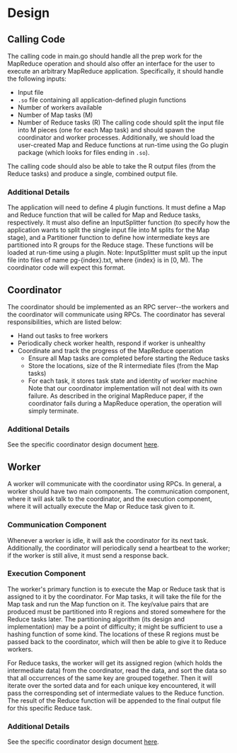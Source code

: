 # Design
## Calling Code
The calling code in main.go should handle all the prep work for the MapReduce
operation and should also offer an interface for the user to execute an 
arbitrary MapReduce application. Specifically, it should handle the following
inputs:
- Input file
- `.so` file containing all application-defined plugin functions
- Number of workers available
- Number of Map tasks (M)
- Number of Reduce tasks (R)
The calling code should split the input file into M pieces (one for each Map
task) and should spawn the coordinator and worker processes. Additionally, we
should load the user-created Map and Reduce functions at run-time using the Go
plugin package (which looks for files ending in `.so`). 

The calling code should also be able to take the R output files (from the
Reduce tasks) and produce a single, combined output file. 

### Additional Details
The application will need to define 4 plugin functions. It must define a Map and 
Reduce function that will be called for Map and Reduce tasks, respectively. It 
must also define an InputSplitter function (to specify how the application wants 
to split the single input file into M splits for the Map stage), and a Partitioner
function to define how intermediate keys are partitioned into R groups for the
Reduce stage. These functions will be loaded at run-time using a plugin. Note:
InputSplitter must split up the input file into files of name pg-{index}.txt,
where {index} is in [0, M). The coordinator code will expect this format. 

## Coordinator
The coordinator should be implemented as an RPC server--the workers and the 
coordinator will communicate using RPCs. The coordinator has several
responsibilities, which are listed below:
- Hand out tasks to free workers
- Periodically check worker health, respond if worker is unhealthy
- Coordinate and track the progress of the MapReduce operation
    - Ensure all Map tasks are completed before starting the Reduce tasks
    - Store the locations, size of the R intermediate files (from the Map tasks)
    - For each task, it stores task state and identity of worker machine
Note that our coordinator implementation will not deal with its own failure. 
As described in the original MapReduce paper, if the coordinator fails during a
MapReduce operation, the operation will simply terminate. 

### Additional Details
See the specific coordinator design document [here](coordinator-design.md).

## Worker
A worker will communicate with the coordinator using RPCs. In general, a worker
should have two main components. The communication component, where it will ask
talk to the coordinator, and the execution component, where it will actually
execute the Map or Reduce task given to it. 

### Communication Component
Whenever a worker is idle, it will ask the coordinator for its next task. 
Additionally, the coordinator will periodically send a heartbeat to the worker;
if the worker is still alive, it must send a response back.

### Execution Component
The worker's primary function is to execute the Map or Reduce task that is
assigned to it by the coordinator. For Map tasks, it will take the file for 
the Map task and run the Map function on it. The key/value pairs that are
produced must be partitioned into R regions and stored somewhere for the Reduce 
tasks later. The partitioning algorithm (its design and implementation) may be 
a point of difficulty; it might be sufficient to use a hashing function of some
kind. The locations of these R regions must be passed back to the coordinator,
which will then be able to give it to Reduce workers. 

For Reduce tasks, the worker will get its assigned region (which holds the 
intermediate data) from the coordinator, read the data, and sort the data so
that all occurrences of the same key are grouped together. Then it will iterate
over the sorted data and for each unique key encountered, it will pass the 
corresponding set of intermediate values to the Reduce function. The result of 
the Reduce function will be appended to the final output file for this specific
Reduce task. 

### Additional Details
See the specific coordinator design document [here](worker-design.md).
